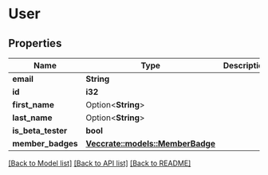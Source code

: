 # User

## Properties

Name | Type | Description | Notes
------------ | ------------- | ------------- | -------------
**email** | **String** |  | 
**id** | **i32** |  | [readonly]
**first_name** | Option<**String**> |  | [optional]
**last_name** | Option<**String**> |  | [optional]
**is_beta_tester** | **bool** |  | [readonly]
**member_badges** | [**Vec<crate::models::MemberBadge>**](MemberBadge.md) |  | [readonly]

[[Back to Model list]](../README.md#documentation-for-models) [[Back to API list]](../README.md#documentation-for-api-endpoints) [[Back to README]](../README.md)


